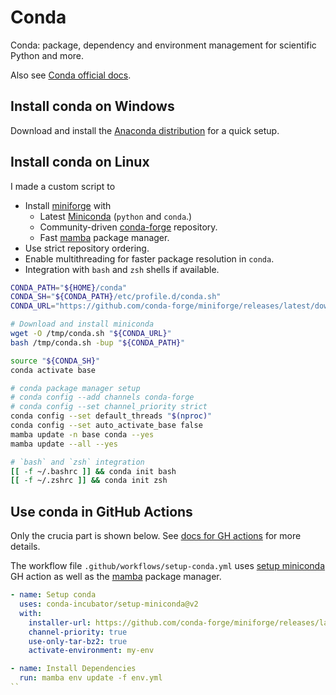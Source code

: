 # Conda


Conda: package, dependency and environment management for scientific Python and more.

Also see [Conda official docs](https://docs.conda.io/en/latest/).

<!--more-->

## Install conda on Windows

Download and install the [Anaconda distribution](https://www.anaconda.com/products/individual) for a quick setup.

## Install conda on Linux

I made a custom script to

- Install [miniforge](https://github.com/conda-forge/miniforge) with
  - Latest [Miniconda](https://docs.conda.io/en/latest/miniconda.html) (`python` and `conda`.)
  - Community-driven [conda-forge](https://conda-forge.org/) repository.
  - Fast [mamba](https://github.com/mamba-org/mamba) package manager.
- Use strict repository ordering.
- Enable multithreading for faster package resolution in `conda`.
- Integration with `bash` and `zsh` shells if available.

```bash
CONDA_PATH="${HOME}/conda"
CONDA_SH="${CONDA_PATH}/etc/profile.d/conda.sh"
CONDA_URL="https://github.com/conda-forge/miniforge/releases/latest/download/Mambaforge-Linux-x86_64.sh"

# Download and install miniconda
wget -O /tmp/conda.sh "${CONDA_URL}"
bash /tmp/conda.sh -bup "${CONDA_PATH}"

source "${CONDA_SH}"
conda activate base

# conda package manager setup
# conda config --add channels conda-forge
# conda config --set channel_priority strict
conda config --set default_threads "$(nproc)"
conda config --set auto_activate_base false
mamba update -n base conda --yes
mamba update --all --yes

# `bash` and `zsh` integration
[[ -f ~/.bashrc ]] && conda init bash
[[ -f ~/.zshrc ]] && conda init zsh
```

## Use conda in GitHub Actions

Only the crucia part is shown below. See [docs for GH actions](https://docs.github.com/en/actions) for more details.

The workflow file `.github/workflows/setup-conda.yml` uses [setup miniconda](https://github.com/conda-incubator/setup-miniconda) GH action as well as the [mamba](https://github.com/mamba-org/mamba) package manager.

```yml
- name: Setup conda
  uses: conda-incubator/setup-miniconda@v2
  with:
    installer-url: https://github.com/conda-forge/miniforge/releases/latest/download/Mambaforge-Linux-x86_64.sh
    channel-priority: true
    use-only-tar-bz2: true
    activate-environment: my-env

- name: Install Dependencies
  run: mamba env update -f env.yml
``


